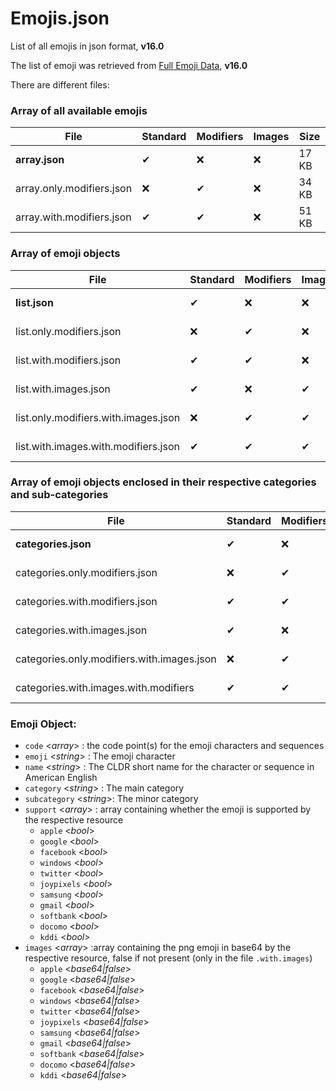 # Emojis.json

List of all emojis in json format, **v16.0**

The list of emoji was retrieved from [Full Emoji Data](http://www.unicode.org/emoji/charts/full-emoji-list.html),
**v16.0**

There are different files:

### Array of all available emojis

| File                      | Standard | Modifiers | Images | Size     |
|---------------------------|----------|-----------|--------|----------|
| **array.json**            | ✔        | ❌         | ❌      | 17 KB    |
| array.only.modifiers.json | ❌        | ✔         | ❌      | 34 KB    |
| array.with.modifiers.json | ✔        | ✔         | ❌      | 51 KB    |

### Array of emoji objects

| File                                 | Standard | Modifiers | Images | Size     |     
|--------------------------------------|----------|-----------|--------|----------|
| **list.json**                        | ✔        | ❌         | ❌      | 379 KB   |
| list.only.modifiers.json             | ❌        | ✔         | ❌      | 365 KB   |
| list.with.modifiers.json             | ✔        | ✔         | ❌      | 744 KB   |
| list.with.images.json                | ✔        | ❌         | ✔      | 7666 KB  |
| list.only.modifiers.with.images.json | ❌        | ✔         | ✔      | 8715 KB  |
| list.with.images.with.modifiers.json | ✔        | ✔         | ✔      | 16381 KB |

### Array of emoji objects enclosed in their respective categories and sub-categories

| File                                       | Standard | Modifiers | Images | Size     |     
|--------------------------------------------|----------|-----------|--------|----------|
| **categories.json**                        | ✔        | ❌         | ❌      | 282 KB   | 
| categories.only.modifiers.json             | ❌        | ✔         | ❌      | 264 KB   | 
| categories.with.modifiers.json             | ✔        | ✔         | ❌      | 546 KB   | 
| categories.with.images.json                | ✔        | ❌         | ✔      | 7570 KB  | 
| categories.only.modifiers.with.images.json | ❌        | ✔         | ✔      | 8613 KB  | 
| categories.with.images.with.modifiers      | ✔        | ✔         | ✔      | 16183 KB |

### Emoji Object:

- `code` <_array_> : the code point(s) for the emoji characters and sequences
- `emoji` <_string_> : The emoji character
- `name` <_string_> :  The CLDR short name for the character or sequence in American English
- `category` <_string_> : The main category
- `subcategory` <_string_>: The minor category
- `support` <_array_> : array containing whether the emoji is supported by the respective resource
    - `apple` <_bool_>
    - `google` <_bool_>
    - `facebook` <_bool_>
    - `windows` <_bool_>
    - `twitter` <_bool_>
    - `joypixels` <_bool_>
    - `samsung` <_bool_>
    - `gmail` <_bool_>
    - `softbank` <_bool_>
    - `docomo` <_bool_>
    - `kddi` <_bool_>
- `images` <_array_> :array containing the png emoji in base64 by the respective resource, false if not present (only in the file `.with.images`)
    - `apple` <_base64|false_>
    - `google` <_base64|false_>
    - `facebook` <_base64|false_>
    - `windows` <_base64|false_>
    - `twitter` <_base64|false_>
    - `joypixels` <_base64|false_>
    - `samsung` <_base64|false_>
    - `gmail` <_base64|false_>
    - `softbank` <_base64|false_>
    - `docomo` <_base64|false_>
    - `kddi` <_base64|false_>
